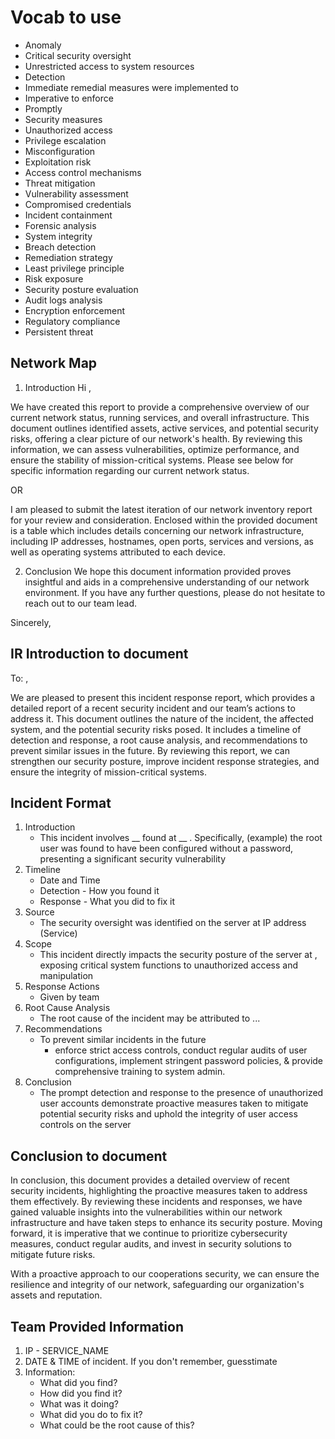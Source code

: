 # Vocab to use
- Anomaly
- Critical security oversight
- Unrestricted access to system resources
- Detection
- Immediate remedial measures were implemented to
- Imperative to enforce
- Promptly
- Security measures
- Unauthorized access
- Privilege escalation
- Misconfiguration
- Exploitation risk
- Access control mechanisms
- Threat mitigation
- Vulnerability assessment
- Compromised credentials
- Incident containment
- Forensic analysis
- System integrity
- Breach detection
- Remediation strategy
- Least privilege principle
- Risk exposure
- Security posture evaluation
- Audit logs analysis
- Encryption enforcement
- Regulatory compliance
- Persistent threat


## Network Map
1. Introduction
Hi <name>,

We have created this report to provide a comprehensive overview of our current network status, running services, and overall infrastructure. This document outlines identified assets, active services, and potential security risks, offering a clear picture of our network's health. By reviewing this information, we can assess vulnerabilities, optimize performance, and ensure the stability of mission-critical systems. Please see below for specific information regarding our current network status.

OR

I am pleased to submit the latest iteration of our network inventory report for your review and consideration. Enclosed within the provided document is a table which includes details concerning our network infrastructure, including IP addresses, hostnames, open ports, services and versions, as well as operating systems attributed to each device.

2. Conclusion
We hope this document information provided proves insightful and aids in a comprehensive understanding of our network environment. If you have any further questions, please do not hesitate to reach out to our team lead.

Sincerely,
<name>


## IR Introduction to document
To: <name>,

We are pleased to present this incident response report, which provides a detailed report of a recent security incident and our team’s actions to address it. This document outlines the nature of the incident, the affected system, and the potential security risks posed. It includes a timeline of detection and response, a root cause analysis, and recommendations to prevent similar issues in the future. By reviewing this report, we can strengthen our security posture, improve incident response strategies, and ensure the integrity of mission-critical systems.


## Incident Format

1. Introduction
	- This incident involves __ found at __ . Specifically, (example) the root user was found to have been configured without a password, presenting a significant security vulnerability
2. Timeline
	- Date and Time
	- Detection - How you found it
	- Response - What you did to fix it
3. Source
	- The security oversight was identified on the server at IP address <IP> (Service)
4. Scope
	- This incident directly impacts the security posture of the server at <IP>, exposing critical system functions to unauthorized access and manipulation
5. Response Actions
	- Given by team
6. Root Cause Analysis
	- The root cause of the incident may be attributed to ...
7. Recommendations
	- To prevent similar incidents in the future
		- enforce strict access controls, conduct regular audits of user configurations, implement stringent password policies, & provide comprehensive training to system admin.
8. Conclusion
	- The prompt detection and response to the presence of unauthorized user accounts demonstrate proactive measures taken to mitigate potential security risks and uphold the integrity of user access controls on the server

## Conclusion to document
In conclusion, this document provides a detailed overview of recent security incidents, highlighting the proactive measures taken to address them effectively. By reviewing these incidents and responses, we have gained valuable insights into the vulnerabilities within our network infrastructure and have taken steps to enhance its security posture. Moving forward, it is imperative that we continue to prioritize cybersecurity measures, conduct regular audits, and invest in security solutions to mitigate future risks.

With a proactive approach to our cooperations security, we can ensure the resilience and integrity of our network, safeguarding our organization's assets and reputation.


## Team Provided Information
1. IP - SERVICE_NAME
2. DATE & TIME of incident. If you don't remember, guesstimate
3. Information:
	- What did you find?
	- How did you find it?
	- What was it doing?
	- What did you do to fix it?
	- What could be the root cause of this?
